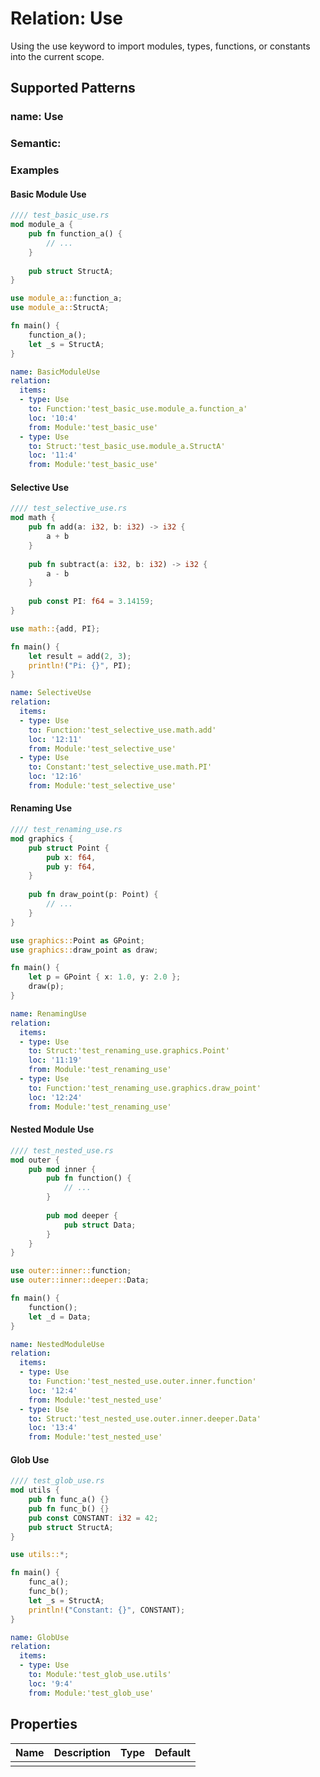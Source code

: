 # Relation: Use

Using the use keyword to import modules, types, functions, or constants into the current scope.

## Supported Patterns

### name: Use
### Semantic:

### Examples

#### Basic Module Use
```rust
//// test_basic_use.rs
mod module_a {
    pub fn function_a() {
        // ...
    }
    
    pub struct StructA;
}

use module_a::function_a;
use module_a::StructA;

fn main() {
    function_a();
    let _s = StructA;
}
```

```yaml
name: BasicModuleUse
relation:
  items:
  - type: Use
    to: Function:'test_basic_use.module_a.function_a'
    loc: '10:4'
    from: Module:'test_basic_use'
  - type: Use
    to: Struct:'test_basic_use.module_a.StructA'
    loc: '11:4'
    from: Module:'test_basic_use'
```

#### Selective Use
```rust
//// test_selective_use.rs
mod math {
    pub fn add(a: i32, b: i32) -> i32 {
        a + b
    }
    
    pub fn subtract(a: i32, b: i32) -> i32 {
        a - b
    }
    
    pub const PI: f64 = 3.14159;
}

use math::{add, PI};

fn main() {
    let result = add(2, 3);
    println!("Pi: {}", PI);
}
```

```yaml
name: SelectiveUse
relation:
  items:
  - type: Use
    to: Function:'test_selective_use.math.add'
    loc: '12:11'
    from: Module:'test_selective_use'
  - type: Use
    to: Constant:'test_selective_use.math.PI'
    loc: '12:16'
    from: Module:'test_selective_use'
```

#### Renaming Use
```rust
//// test_renaming_use.rs
mod graphics {
    pub struct Point {
        pub x: f64,
        pub y: f64,
    }
    
    pub fn draw_point(p: Point) {
        // ...
    }
}

use graphics::Point as GPoint;
use graphics::draw_point as draw;

fn main() {
    let p = GPoint { x: 1.0, y: 2.0 };
    draw(p);
}
```

```yaml
name: RenamingUse
relation:
  items:
  - type: Use
    to: Struct:'test_renaming_use.graphics.Point'
    loc: '11:19'
    from: Module:'test_renaming_use'
  - type: Use
    to: Function:'test_renaming_use.graphics.draw_point'
    loc: '12:24'
    from: Module:'test_renaming_use'
```

#### Nested Module Use
```rust
//// test_nested_use.rs
mod outer {
    pub mod inner {
        pub fn function() {
            // ...
        }
        
        pub mod deeper {
            pub struct Data;
        }
    }
}

use outer::inner::function;
use outer::inner::deeper::Data;

fn main() {
    function();
    let _d = Data;
}
```

```yaml
name: NestedModuleUse
relation:
  items:
  - type: Use
    to: Function:'test_nested_use.outer.inner.function'
    loc: '12:4'
    from: Module:'test_nested_use'
  - type: Use
    to: Struct:'test_nested_use.outer.inner.deeper.Data'
    loc: '13:4'
    from: Module:'test_nested_use'
```

#### Glob Use
```rust
//// test_glob_use.rs
mod utils {
    pub fn func_a() {}
    pub fn func_b() {}
    pub const CONSTANT: i32 = 42;
    pub struct StructA;
}

use utils::*;

fn main() {
    func_a();
    func_b();
    let _s = StructA;
    println!("Constant: {}", CONSTANT);
}
```

```yaml
name: GlobUse
relation:
  items:
  - type: Use
    to: Module:'test_glob_use.utils'
    loc: '9:4'
    from: Module:'test_glob_use'
```
## Properties

| Name | Description | Type | Default |
|------|-------------|------|---------|
|      |             |      |         |